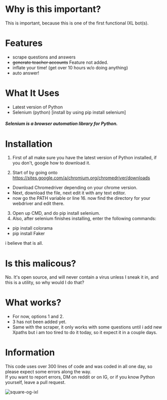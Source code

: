 # Why is this important?
This is important, because this is one of the first functional IXL bot(s).

# Features
* scrape questions and answers 
* ~~generate teacher accounts~~ Feature not added.
* inflate your time! (get over 10 hours w/o doing anything)
* auto answer!

# What It Uses
* Latest version of Python
* Selenium (python) [install by using pip install selenium]

##### Selenium is a browser automation library for Python.
# Installation

1. First of all make sure you have the latest version of Python installed, if you don't, google how to download it.

2. Start of by going onto https://sites.google.com/a/chromium.org/chromedriver/downloads
* Download Chromedriver depending on your chrome version.
* Next,  download the file, next edit it with any text editor. 
* now go the PATH variable or line 16. now find the directory for your webdriver and edit there. 

3. Open up CMD, and do pip install selenium.
4. Also, after selenium finishes installing, enter the following commands:
* pip install colorama
* pip install Faker

i believe that is all.

# Is this malicous?
No. It's open source, and will never contain a virus unless I sneak it in, and this is a utility, so why would I do that?
# What works?
* For now, options 1 and 2.
* 3 has not been added yet.
* Same with the scraper, it only works with some questions until i add new Xpaths but i am too tired to do it today, so it expect it in a couple days.

# Information
This code uses over 300 lines of code and was coded in all one day, so please expect some errors along the way.
<br>
If you want to report errors, DM on reddit or on IG, or if you know Python yourself, leave a pull request.

<a><img src="https://i.ibb.co/yN0x0TG/square-og-ixl.png" alt="square-og-ixl" border="0"></a>

